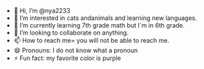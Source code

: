 - 👋 Hi, I’m @nya2233
- 👀 I’m interested in cats andanimals and learning new languages.
- 🌱 I’m currently learning 7th grade math but I´m in 6th grade.
- 💞️ I’m looking to collaborate on anything.
- 📫 How to reach me= you will not be able to reach me.
- 😄 Pronouns: I do not know what a pronoun
- ⚡ Fun fact: my favorite color is purple

<!---
nya2233/nya2233 is a ✨ special ✨ repository because its `README.md` (this file) appears on your GitHub profile.
You can click the Preview link to take a look at your changes.
--->
